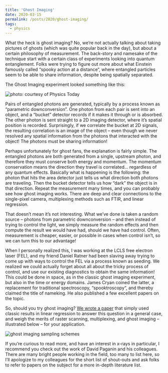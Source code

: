 ```yaml
---
title: 'Ghost Imaging'
date: 2020-03-15
permalink: /posts/2020/ghost-imaging/
tags:
  - physics
---
```


What the heck is ghost imaging? No, we’re not actually talking about taking pictures of ghosts (which was quite popular back in the day), but about a certain philosophy of measurement.
The back-story and namesake of the technique start with a certain class of experiments looking into quantum entanglement. Folks were trying to figure out more about what Einstein famously called “spooky action at a distance“, where entangled particles seem to be able to share information, despite being spatially separated. 

The Ghost Imaging experiment looked something like this:

![photo: courtesy of Physics Today](https://tjlane.github.io/files/ghost_imaging.png)

Pairs of entangled photons are generated, typically by a process known as “parametric downconversion”. One photon from each pair is sent into an object, and a “bucket” detector records if it makes it through or is absorbed. The other photon is sent straight to a 2D imaging detector, where it’s spatial position is recorded. Surprisingly, if we correlate the bucket at 2D signals, the resulting correlation is an image of the object – even though we never resolved any spatial information from the photons that interacted with the object! The photons must be sharing information!

Perhaps unfortunately for ghost fans, the explanation is fairly simple. The entangled photons are both generated from a single, upstream photon, and therefore they must conserve both energy and momentum. The momentum conservation means the direction they travel is correlated… regardless of any quantum effects. Basically what is happening is the following: the photon that hits the area detector just tells us what direction both photons are traveling. Then the bucket detector tells us how “dark” the object is in that direction. Repeat the measurement many times, and you can probably see how ghost imaging works. There are deep and clear connections to the single-pixel camera, multiplexing methods such as FTIR, and linear regression.

That doesn’t mean it’s not interesting. What we’ve done is taken a random source – photons from parametric downconversion – and then instead of trying to control the light, we simply measure the random effects and then compute the result we would have had, should we have had control. Often, measurement is cheaper, easier, or possible in cases when control isn’t, so we can turn this to our advantage!

When I personally realized this, I was working at the LCLS free electron laser (FEL), and my friend Daniel Ratner had been slaving away trying to come up with ways to control the FEL via a process known as seeding. We realized we could actually forget about all about the tricky process of control, and use our existing diagnostics to obtain the same information! This could be done in space, as in the classic ghost imaging experiment, but also in the time or energy domains. James Cryan coined the latter, a replacement for traditional spectroscopy, “spooktroscopy“, and thereby claimed the title of nameking. He also published a few excellent papers on the topic.

So, should you try ghost imaging? [We wrote a paper](https://opg.optica.org/oe/fulltext.cfm?uri=oe-28-5-5898&id=427611) that simply used classic results in linear regression to answer this question in a general case, and weigh the merits of raster scanning, multiplexing, and ghost imaging – illustrated below – for your application.

![ghost imaging sampling schemes](https://tjlane.github.io/files/ghost_imaging_sampling.jpg)

If you’re curious to read more, and have an interest in x-rays in particular, I recommend you check out the work of David Paganin and his colleagues. There are many bright people working in the field, too many to list here, so I’ll apologize to my colleagues for the short list of shout-outs and ask folks to refer to papers on the subject for a more in-depth literature list.